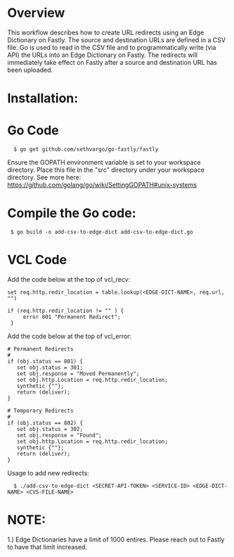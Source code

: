   # Overview
 
  This workflow describes how to create URL redirects using an Edge Dictionary on Fastly. 
  The source and destination URLs are defined in a CSV file. Go is used to read in the
  CSV file and to programmatically write (via API) the URLs into an Edge Dictionary
  on Fastly. The redirects will immediately take effect on Fastly after a source and 
  destination URL has been uploaded.

  # Installation:

  # Go Code

```
  $ go get github.com/sethvargo/go-fastly/fastly
```

  Ensure the GOPATH environment variable is set to your workspace directory.
  Place this file in the "src" directory under your workspace directory. See more here:
  https://github.com/golang/go/wiki/SettingGOPATH#unix-systems

  # Compile the Go code: 
 
 ```
  $ go build -o add-csv-to-edge-dict add-csv-to-edge-dict.go
```

  # VCL Code

  Add the code below at the top of vcl_recv:

  ```
  set req.http.redir_location = table.lookup(<EDGE-DICT-NAME>, req.url, "")
 
  if (req.http.redir_location != "" ) {
       error 801 "Permanent Redirect";
   }
 ```

  Add the code below at the top of vcl_error:

  ```
  # Permanent Redirects
  #
  if (obj.status == 801) {
     set obj.status = 301;
     set obj.response = "Moved Permanently";
     set obj.http.Location = req.http.redir_location;
     synthetic {""};
     return (deliver);
  }  

  # Temporary Redirects
  #
  if (obj.status == 802) {
     set obj.status = 302;
     set obj.response = "Found";
     set obj.http.Location = req.http.redir_location;
     synthetic {""};
     return (deliver);
  }
```
  
  Usage to add new redirects:

```
  $ ./add-csv-to-edge-dict <SECRET-API-TOKEN> <SERVICE-ID> <EDGE-DICT-NAME> <CVS-FILE-NAME>
```

  # NOTE:
  1.) Edge Dictionaries have a limit of 1000 entires. Please reach out to Fastly to have that limit increased.

